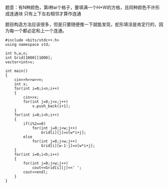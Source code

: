 题意：有N种颜色，第i种ai个格子，要填满一个H\*W的方格，且同种颜色不许形成连通块 只有上下左右相邻才算作连通

题目构造方法应该很多，但是只要随便推一下就能发现，蛇形填涂是肯定行的，因为每一个都必定和上一个连通。
```
#include <bits/stdc++.h>
using namespace std;

int h,w,n;
int Grid[1000][1000];
vector<int>v;
    
int main()
{
    cin>>h>>w>>n;
    int x;
    for(int i=0;i<n;i++)
    {
        cin>>x;
        for(int j=0;j<x;j++)
            v.push_back(i+1);
    }
    for(int i=0;i<h;i++)
    {
        if(i%2==0)
            for(int j=0;j<w;j++)
                Grid[i][j]=v[w*i+j];
        else
            for(int j=0;j<w;j++)
                Grid[i][w-1-j]=v[w*i+j];
    }
    for(int i=0;i<h;i++)
    {
        for(int j=0;j<w;j++)
            cout<<Grid[i][j]<<' ';
        cout<<endl;
    }
}
